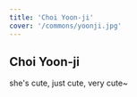 ```yaml
---
title: 'Choi Yoon-ji'
cover: '/commons/yoonji.jpg'
---
```


## Choi Yoon-ji

she's cute, just cute, very cute~
